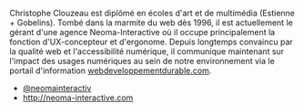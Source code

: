 Christophe Clouzeau est diplômé en écoles d'art et de multimédia (Estienne + Gobelins). Tombé dans la marmite du web dès 1996, il est actuellement le gérant d'une agence Neoma-Interactive où il occupe principalement la fonction d'UX-concepteur et d'ergonome. Depuis longtemps convaincu par la qualité web et l'accessibilité numérique, il communique maintenant sur l'impact des usages numériques au sein de notre environnement via le portail d'information [webdeveloppementdurable.com](http://webdeveloppementdurable.com).

- [@neomainteractiv](https://twitter.com/neomainteractiv)
- <http://neoma-interactive.com>

